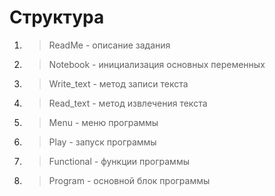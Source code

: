# Структура

1. > ReadMe - описание задания

2. > Notebook - инициализация основных переменных

3. > Write_text - метод записи текста

4. > Read_text - метод извлечения текста

5. > Menu - меню программы

6. > Play - запуск программы

7. > Functional - функции программы

8. > Program - основной блок программы